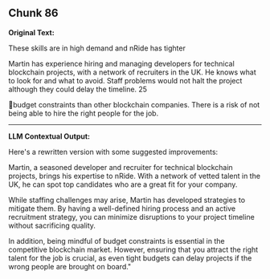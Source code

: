 ## Chunk 86

**Original Text:**

These skills are in high demand and nRide has tighter

Martin has experience hiring and managing developers for
technical blockchain projects, with a network of recruiters in
the UK. He knows what to look for and what to avoid. Staff
problems would not halt the project although they could
delay the timeline. 25

budget constraints than other blockchain companies. There is
a risk of not being able to hire the right people for the job.

---

**LLM Contextual Output:**

Here's a rewritten version with some suggested improvements:

Martin, a seasoned developer and recruiter for technical blockchain projects, brings his expertise to nRide. With a network of vetted talent in the UK, he can spot top candidates who are a great fit for your company.

While staffing challenges may arise, Martin has developed strategies to mitigate them. By having a well-defined hiring process and an active recruitment strategy, you can minimize disruptions to your project timeline without sacrificing quality.

In addition, being mindful of budget constraints is essential in the competitive blockchain market. However, ensuring that you attract the right talent for the job is crucial, as even tight budgets can delay projects if the wrong people are brought on board."
